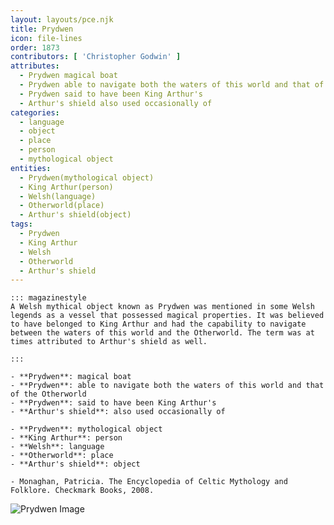 ```yaml
---
layout: layouts/pce.njk
title: Prydwen
icon: file-lines
order: 1873
contributors: [ 'Christopher Godwin' ]
attributes:
  - Prydwen magical boat
  - Prydwen able to navigate both the waters of this world and that of the Otherworld
  - Prydwen said to have been King Arthur's
  - Arthur's shield also used occasionally of
categories:
  - language
  - object
  - place
  - person
  - mythological object
entities:
  - Prydwen(mythological object)
  - King Arthur(person)
  - Welsh(language)
  - Otherworld(place)
  - Arthur's shield(object)
tags:
  - Prydwen
  - King Arthur
  - Welsh
  - Otherworld
  - Arthur's shield
---
```

``` tab [group1:Info]
::: magazinestyle
A Welsh mythical object known as Prydwen was mentioned in some Welsh legends as a vessel that possessed magical properties. It was believed to have belonged to King Arthur and had the capability to navigate between the waters of this world and the Otherworld. The term was at times attributed to Arthur's shield as well.

:::
```
``` tab [group1:Attributes]
- **Prydwen**: magical boat
- **Prydwen**: able to navigate both the waters of this world and that of the Otherworld
- **Prydwen**: said to have been King Arthur's
- **Arthur's shield**: also used occasionally of
```
``` tab [group1:Entities]
- **Prydwen**: mythological object
- **King Arthur**: person
- **Welsh**: language
- **Otherworld**: place
- **Arthur's shield**: object
```
``` tab [group1:Sources]
- Monaghan, Patricia. The Encyclopedia of Celtic Mythology and Folklore. Checkmark Books, 2008.
```
![Prydwen Image]([None])
